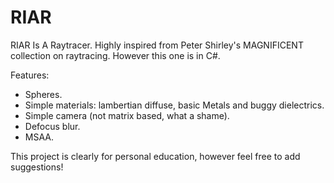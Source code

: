 # RIAR
RIAR Is A Raytracer.
Highly inspired from Peter Shirley's MAGNIFICENT collection on raytracing. However this one is in C#.

Features:
 - Spheres.
 - Simple materials: lambertian diffuse, basic Metals and buggy dielectrics.
 - Simple camera (not matrix based, what a shame).
 - Defocus blur.
 - MSAA.

This project is clearly for personal education, however feel free to add suggestions!

